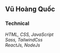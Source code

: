 ## Vũ Hoàng Quốc

### Technical <br/>
_HTML, CSS, JavaScript_ <br/>
_Sass, TailwindCss_ <br/>
_ReactJs, NodeJs_ <br/>
